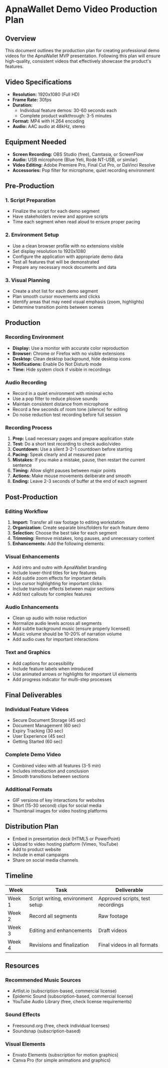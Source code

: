 
# ApnaWallet Demo Video Production Plan

## Overview

This document outlines the production plan for creating professional demo videos for the ApnaWallet MVP presentation. Following this plan will ensure high-quality, consistent videos that effectively showcase the product's features.

## Video Specifications

- **Resolution:** 1920x1080 (Full HD)
- **Frame Rate:** 30fps
- **Duration:** 
  - Individual feature demos: 30-60 seconds each
  - Complete product walkthrough: 3-5 minutes
- **Format:** MP4 with H.264 encoding
- **Audio:** AAC audio at 48kHz, stereo

## Equipment Needed

- **Screen Recording:** OBS Studio (free), Camtasia, or ScreenFlow
- **Audio:** USB microphone (Blue Yeti, Rode NT-USB, or similar)
- **Video Editing:** Adobe Premiere Pro, Final Cut Pro, or DaVinci Resolve
- **Accessories:** Pop filter for microphone, quiet recording environment

## Pre-Production

### 1. Script Preparation
- Finalize the script for each demo segment
- Have stakeholders review and approve scripts
- Time each segment when read aloud to ensure proper pacing

### 2. Environment Setup
- Use a clean browser profile with no extensions visible
- Set display resolution to 1920x1080
- Configure the application with appropriate demo data
- Test all features that will be demonstrated
- Prepare any necessary mock documents and data

### 3. Visual Planning
- Create a shot list for each demo segment
- Plan smooth cursor movements and clicks
- Identify areas that may need visual emphasis (zoom, highlights)
- Determine transition points between scenes

## Production

### Recording Environment
- **Display:** Use a monitor with accurate color reproduction
- **Browser:** Chrome or Firefox with no visible extensions
- **Desktop:** Clean desktop background, hide desktop icons
- **Notifications:** Enable Do Not Disturb mode
- **Time:** Hide system clock if visible in recordings

### Audio Recording
- Record in a quiet environment with minimal echo
- Use a pop filter to reduce plosive sounds
- Maintain consistent distance from microphone
- Record a few seconds of room tone (silence) for editing
- Do noise reduction test recording before full session

### Recording Process
1. **Prep:** Load necessary pages and prepare application state
2. **Test:** Do a short test recording to check audio/video
3. **Countdown:** Use a silent 3-2-1 countdown before starting
4. **Pacing:** Speak clearly and at measured pace
5. **Mistakes:** If you make a mistake, pause, then restart the current sentence
6. **Timing:** Allow slight pauses between major points
7. **Actions:** Make mouse movements deliberate and smooth
8. **Ending:** Leave 2-3 seconds of buffer at the end of each segment

## Post-Production

### Editing Workflow
1. **Import:** Transfer all raw footage to editing workstation
2. **Organization:** Create separate bins/folders for each feature demo
3. **Selection:** Choose the best take for each segment
4. **Trimming:** Remove mistakes, long pauses, and unnecessary content
5. **Enhancements:** Add the following elements:

### Visual Enhancements
- Add intro and outro with ApnaWallet branding
- Include lower-third titles for key features
- Add subtle zoom effects for important details
- Use cursor highlighting for important clicks
- Include transition effects between major sections
- Add text callouts for complex features

### Audio Enhancements
- Clean up audio with noise reduction
- Normalize audio levels across all segments
- Add subtle background music (ensure properly licensed)
- Music volume should be 10-20% of narration volume
- Add audio cues for important interactions

### Text and Graphics
- Add captions for accessibility
- Include feature labels when introduced
- Use animated arrows or highlights for important UI elements
- Add progress indicator for multi-step processes

## Final Deliverables

### Individual Feature Videos
- Secure Document Storage (45 sec)
- Document Management (60 sec)
- Expiry Tracking (30 sec)
- User Experience (45 sec)
- Getting Started (60 sec)

### Complete Demo Video
- Combined video with all features (3-5 min)
- Includes introduction and conclusion
- Smooth transitions between sections

### Additional Formats
- GIF versions of key interactions for websites
- Short (15-30 second) clips for social media
- Thumbnail images for video hosting platforms

## Distribution Plan

- Embed in presentation deck (HTML5 or PowerPoint)
- Upload to video hosting platform (Vimeo, YouTube)
- Add to product website
- Include in email campaigns
- Share on social media channels

## Timeline

| Week | Task | Deliverable |
|------|------|-------------|
| Week 1 | Script writing, environment setup | Approved scripts, test recordings |
| Week 2 | Record all segments | Raw footage |
| Week 3 | Editing and enhancements | Draft videos |
| Week 4 | Revisions and finalization | Final videos in all formats |

## Resources

### Recommended Music Sources
- Artlist.io (subscription-based, commercial license)
- Epidemic Sound (subscription-based, commercial license)
- YouTube Audio Library (free, check license requirements)

### Sound Effects
- Freesound.org (free, check individual licenses)
- Soundsnap (subscription-based)

### Visual Elements
- Envato Elements (subscription for motion graphics)
- Canva Pro (for simple animations and graphics)
